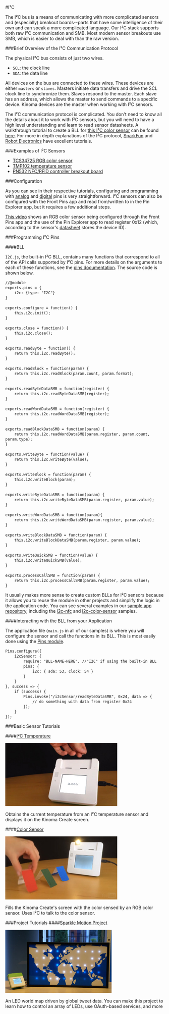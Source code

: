 #I²C

The I²C bus is a means of communicating with more complicated sensors and (especially) breakout boards--parts that have some intelligence of their own and can speak a more complicated language. Our I²C stack supports both raw I²C communication and SMB. Most modern sensor breakouts use SMB, which is easier to deal with than the raw version.

###Brief Overview of the I²C Communication Protocol 

The physical I²C bus consists of just two wires.

- `SCL`: the clock line
- `SDA`: the data line

All devices on the bus are connected to these wires. These devices are either `masters` or `slaves`. Masters initiate data transfers and drive the SCL clock line to synchronize them. Slaves respond to the master. Each slave has an address, which allows the master to send commands to a specific device. Kinoma devices are the master when working with I²C sensors.

The I²C communication protocol is complicated. You don't need to know all the details about it to work with I²C sensors, but you will need to have a high level understanding and learn to read sensor datasheets. A walkthrough tutorial to create a BLL for [this I²C color sensor](https://www.adafruit.com/products/1334) can be found [here](../../kinomajs-tutorials/building-a-bll/#building-your-own-blls-i2c-color-sensor). For more in depth explanations of the I²C protocol, [SparkFun](https://learn.sparkfun.com/tutorials/i2c) and [Robot Electronics](http://www.robot-electronics.co.uk/i2c-tutorial) have excellent tutorials. 

###Examples of I²C Sensors

- [TCS34725 RGB color sensor](https://www.adafruit.com/products/1334) 
- [TMP102 temperature sensor](https://www.sparkfun.com/products/11931)
- [PN532 NFC/RFID controller breakout board](https://www.adafruit.com/products/364)

###Configuration

As you can see in their respective tutorials, configuring and programming with [analog](../analog) and [digital](../digital) pins is very straightforward. I²C sensors can also be configured with the Front Pins app and read from/written to in the Pin Explorer app, but it requires a few additional steps.

<!-- webinar https://youtu.be/R5v9oEsOtgo?t=12m43s -->
[This video](https://youtu.be/GTHhzzb821c) shows an RGB color sensor being configured through the Front Pins app and the use of the Pin Explorer app to read register 0x12 (which, according to the sensor's [datasheet](https://www.adafruit.com/datasheets/TCS34725.pdf) stores the device ID).

<!--
<iframe width="100%" height="500" src="https://www.youtube.com/embed/GTHhzzb821c?rel=0&amp;vq=hd1080" frameborder="0" allowfullscreen></iframe>
-->

###Programming I²C Pins

####BLL

`I2C.js`, the built-in I²C BLL, contains many functions that correspond to all of the API calls supported by I²C pins. For more details on the arguments to each of these functions, see the [pins documentation](http://kinoma.com/develop/documentation/pins/). The source code is shown below.

```
//@module
exports.pins = {
	i2c: {type: "I2C"}
}
	
exports.configure = function() {
	this.i2c.init();
}
	
exports.close = function() {
	this.i2c.close();
}
	
exports.readByte = function() {
	return this.i2c.readByte();
}
	
exports.readBlock = function(param) {
	return this.i2c.readBlock(param.count, param.format);
}
	
exports.readByteDataSMB = function(register) {
	return this.i2c.readByteDataSMB(register);
}
	
exports.readWordDataSMB = function(register) {
	return this.i2c.readWordDataSMB(register);
}
	
exports.readBlockDataSMB = function(param) {
	return this.i2c.readWordDataSMB(param.register, param.count, param.type);
}
	
exports.writeByte = function(value) {
	return this.i2c.writeByte(value);
}
	
exports.writeBlock = function(param) {
	this.i2c.writeBlock(param);
}
	
exports.writeByteDataSMB = function(param) {
	return this.i2c.writeByteDataSMB(param.register, param.value);
}
	
exports.writeWordDataSMB = function(param){
	return this.i2c.writeWordDataSMB(param.register, param.value);
}
	
exports.writeBlockDataSMB = function(param) {
	this.i2c.writeBlockDataSMB(param.register, param.value);
}
	
exports.writeQuickSMB = function(value) {
	this.i2c.writeQuickSMB(value);
}
	
exports.processCallSMB = function(param) {
	return this.i2c.processCallSMB(param.register, param.value);
}
```

It usually makes more sense to create custom BLLs for I²C sensors because it allows you to reuse the module in other projects and simplify the logic in the application code. You can see several examples in our [sample app repository](https://github.com/Kinoma/KPR-examples), including the [i2c-nfc](https://github.com/Kinoma/KPR-examples/tree/master/i2c-nfc) and [i2c-color-sensor](https://github.com/Kinoma/KPR-examples/tree/master/i2c-color-sensor) samples.

####Interacting with the BLL from your Application

The application file (`main.js` in all of our samples) is where you will configure the sensor and call the functions in its BLL. This is most easily done using the [Pins module](../../create-pins-module/).

```
Pins.configure({
	i2cSensor: {
		require: "BLL-NAME-HERE", //"I2C" if using the built-in BLL
    	pins: {
     		i2c: { sda: 53, clock: 54 }
    	}
  	}
}, success => {
	if (success) {
		Pins.invoke("/i2cSensor/readByteDataSMB", 0x24, data => {
			// do something with data from register 0x24
		});
	}
});
```


###Basic Sensor Tutorials

####[I²C Temperature](../i2c-temperature/i2c-temperature.md)

<img src="../../screenshots/i2c-temperature-illus.jpg" height="200" alt=""/>

Obtains the current temperature from an I²C temperature sensor and displays it on the Kinoma Create screen.

####[Color Sensor](../i2c-color-sensor/i2c-color-sensor.md)

<img src="../../screenshots/color-sensor-illus.jpg" height="200" alt=""/>

Fills the Kinoma Create's screen with the color sensed by an RGB color sensor. Uses I²C to talk to the color sensor.

###Project Tutorials
####[Sparkle Motion Project](../../projects/sparkle-motion/sparkle-motion-160616a-CR.md)

<img src="../../screenshots/sparkle-motion-logo.jpg" height="200" alt=""/>

An LED world map driven by global tweet data. You can make this project to learn how to control an array of LEDs, use OAuth-based services, and more
